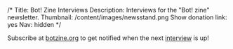/*
Title: Bot! Zine Interviews
Description: Interviews for the "Bot! zine" newsletter.
Thumbnail: /content/images/newsstand.png
Show donation link: yes
Nav: hidden
*/

Subscribe at [botzine.org](http://botzine.org/) to get notified when the next [interview](/tag/interview) is up!
